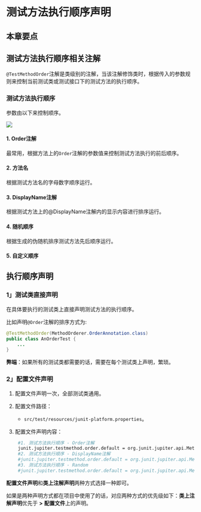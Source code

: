 # 测试方法执行顺序声明

## 本章要点


## 测试方法执行顺序相关注解

`@TestMethodOrder`注解是类级别的注解，当该注解修饰类时，根据传入的参数规则来控制当前测试类或测试接口下的测试方法的执行顺序。

### 测试方法执行顺序

参数由以下来控制顺序。

![](https://cdn.jsdelivr.net/gh/TesterDevSoul/pic/manual/20230227144445.png)

#### 1. Order注解

最常用，根据方法上的`Order`注解的参数值来控制测试方法执行的前后顺序。

#### 2. 方法名

根据测试方法名的字母数字顺序运行。

#### 3. DisplayName注解

根据测试方法上的@DisplayName注解内的显示内容进行排序运行。

#### 4. 随机顺序

根据生成的伪随机排序测试方法先后顺序运行。

#### 5. 自定义顺序

    
## 执行顺序声明


### 1」测试类直接声明

在具体要执行的测试类上直接声明测试方法的执行顺序。

比如声明`@Order`注解的排序方式为:
```java
@TestMethodOrder(MethodOrderer.OrderAnnotation.class)
public class AnOrderTest {
    ...
}
```

**弊端**：如果所有的测试类都需要的话，需要在每个测试类上声明，繁琐。

### 2」配置文件声明  

1. 配置文件声明一次，全部测试类通用。

2. 配置文件路径：
    - `src/test/resources/junit-platform.properties`。
3. 配置文件声明内容：
   ```bash
    #1. 测试方法执行顺序 - Order注解
    junit.jupiter.testmethod.order.default = org.junit.jupiter.api.MethodOrderer$OrderAnnotation
    #2. 测试方法执行顺序 - DisplayName注解
    #junit.jupiter.testmethod.order.default = org.junit.jupiter.api.MethodOrderer$DisplayName
    #3. 测试方法执行顺序 - Random
    #junit.jupiter.testmethod.order.default = org.junit.jupiter.api.MethodOrderer$Random
   ```

**配置文件声明**和**类上注解声明**两种方式选择一种即可。

如果是两种声明方式都在项目中使用了的话，对应两种方式的优先级如下：**类上注解声明**优先于 **>** **配置文件**上的声明。


